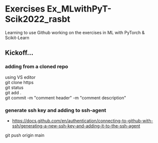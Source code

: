 # Exercises Ex_MLwithPyT-Scik2022_rasbt
Learning to use Github working on the exercises in ML with PyTorch &amp; Scikit-Learn
## Kickoff...

### adding from a cloned repo
using VS editor</br>
git clone https</br>
git status</br>
git add .</br>
git commit -m "comment header" -m "comment description"</br>

### generate ssh key and adding to ssh-agent
- https://docs.github.com/en/authentication/connecting-to-github-with-ssh/generating-a-new-ssh-key-and-adding-it-to-the-ssh-agent

git push origin main


